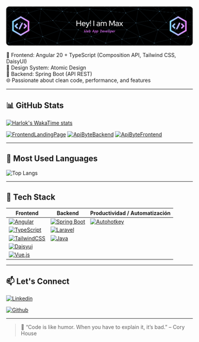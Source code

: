 ![Header](./img/github-header-image.png)

🎨 Frontend: Angular 20 + TypeScript (Composition API, Tailwind CSS, DaisyUI)  
🧪 Design System: Atomic Design  
🔧 Backend: Spring Boot (API REST)  
🌐 Passionate about clean code, performance, and features  

---

## 📊 GitHub Stats

[![Harlok's WakaTime stats](https://github-readme-stats.vercel.app/api/wakatime?username=MXTR327&layout=compact&theme=transparent)](https://wakatime.com/@MXTR327)

[![FrontendLandingPage](https://github-readme-stats.vercel.app/api/pin/?username=MXTR327&repo=ramsua-services&theme=transparent)](https://ramsuaservices.vercel.app/)
[![ApiByteBackend](https://github-readme-stats.vercel.app/api/pin/?username=MXTR327&repo=ApiByteBackend&theme=transparent)](https://github.com/MXTR327/ApiByteBackend)
[![ApiByteFrontend](https://github-readme-stats.vercel.app/api/pin/?username=MXTR327&repo=ApiByteFrontend&theme=transparent)](https://github.com/MXTR327/ApiByteFrontend)

---

## 🧠 Most Used Languages

![Top Langs](https://github-readme-stats.vercel.app/api/top-langs/?username=MXTR327&layout=donut&langs_count=8&theme=transparent)

---

## 🚀 Tech Stack

| **Frontend**                                                                 | **Backend**                                                                 | **Productividad / Automatización**                                                   |
|------------------------------------------------------------------------------|------------------------------------------------------------------------------|--------------------------------------------------------------------------------------|
| [![Angular](https://img.shields.io/badge/Angular_20+-0F0F11?style=for-the-badge&logo=angular&logoColor=white)](https://angular.dev/overview) | [![Spring Boot](https://img.shields.io/badge/Spring_Boot_3-6DB33F?style=for-the-badge&logo=spring-boot&logoColor=white)](https://start.spring.io/) | [![Autohotkey](https://img.shields.io/badge/autohotkey_v1_v2-334455?style=for-the-badge&logo=autohotkey&logoColor=white)](https://www.autohotkey.com/) |
| [![TypeScript](https://img.shields.io/badge/TypeScript-3178C6?style=for-the-badge&logo=typescript&logoColor=white)](https://www.typescriptlang.org/docs/) | [![Laravel](https://img.shields.io/badge/Laravel-FF2D20?style=for-the-badge&logo=laravel&logoColor=white)](https://laravel.com/docs/12.x/installation) |                                                                                      |
| [![TailwindCSS](https://img.shields.io/badge/TailwindCSS-06B6D4?style=for-the-badge&logo=tailwind-css&logoColor=white)](https://tailwindcss.com/docs/installation/framework-guides/angular) | [![Java](https://img.shields.io/badge/Java-ED8B00?style=for-the-badge&logo=coffeescript&logoColor=white)](https://docs.oracle.com/en/java/) |                                                                                      |
| [![Daisyui](https://img.shields.io/badge/daisyui-38B2AC?style=for-the-badge&logo=daisyui&logoColor=white)](https://daisyui.com/docs/install/angular/) |                                                                              |                                                                                      |
| [![Vue.js](https://img.shields.io/badge/Vue_3-4FC08D?style=for-the-badge&logo=vue.js&logoColor=white)](https://vuejs.org/guide/introduction.html) |                                                                              |                                                                                      |

---
## 📫 Let's Connect

[![Linkedin](https://img.shields.io/badge/LinkedIn-0077B5?style=for-the-badge&logo=linkedin&logoColor=white)](https://www.linkedin.com/in/max-ramirez-quichiz-c0nf1d3nc3n33dsn0w1tn3ss)
 
[![Github](https://img.shields.io/badge/github-181717?style=for-the-badge&logo=github&logoColor=white)](https://github.com/MXTR327?tab=repositories)

---

> 💬 “Code is like humor. When you have to explain it, it’s bad.” – Cory House 
